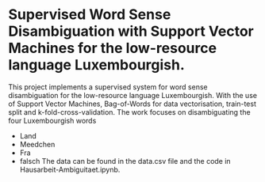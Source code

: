 # Supervised Word Sense Disambiguation with Support Vector Machines for the low-resource language Luxembourgish.

This project implements a supervised system for word sense disambiguation for the low-resource language Luxembourgish. With the use of Support Vector Machines, Bag-of-Words for data vectorisation, train-test split and k-fold-cross-validation. The work focuses on disambiguating the four Luxembourgish words
- Land
- Meedchen
- Fra
- falsch
The data can be found in the data.csv file and the code in Hausarbeit-Ambiguitaet.ipynb.
